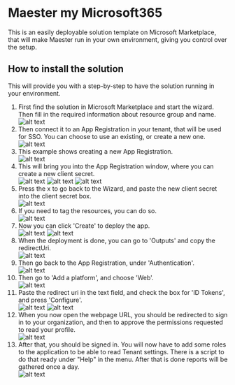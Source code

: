 # Maester my Microsoft365

This is an easily deployable solution template on Microsoft Marketplace, that will make Maester run in your own environment, giving you control over the setup.

## How to install the solution

This will provide you with a step-by-step to have the solution running in your environment.

1. First find the solution in Microsoft Marketplace and start the wizard. Then fill in the required information about resource group and name.  
   ![alt text](media/image.png)
2. Then connect it to an App Registration in your tenant, that will be used for SSO. You can choose to use an existing, or create a new one.  
   ![alt text](media/image-1.png)
3. This example shows creating a new App Registration.  
   ![alt text](media/image-2.png)
4. This will bring you into the App Registration window, where you can create a new client secret.  
   ![alt text](media/image-3.png)
   ![alt text](media/image-4.png)
   ![alt text](media/image-5.png)
5. Press the x to go back to the Wizard, and paste the new client secret into the client secret box.  
   ![alt text](media/image-6.png)
6. If you need to tag the resources, you can do so.  
   ![alt text](media/image-7.png)
7. Now you can click 'Create' to deploy the app.  
   ![alt text](media/image-8.png)
   ![alt text](media/image-9.png)
8. When the deployment is done, you can go to 'Outputs' and copy the redirectUri.  
   ![alt text](media/image-10.png)
9. Then go back to the App Registration, under 'Authentication'.  
   ![alt text](media/image-11.png)
10. Then go to 'Add a platform', and choose 'Web'.  
    ![alt text](media/image-12.png)
11. Paste the redirect uri in the text field, and check the box for 'ID Tokens', and press 'Configure'.  
    ![alt text](media/image-13.png)
    ![alt text](media/image-14.png)
12. When you now open the webpage URL, you should be redirected to sign in to your organization, and then to approve the permissions requested to read your profile.  
    ![alt text](media/image-15.png)
13. After that, you should be signed in. You will now have to add some roles to the application to be able to read Tenant settings. There is a script to do that ready under "Help" in the menu. After that is done reports will be gathered once a day.  
    ![alt text](media/image-16.png)
